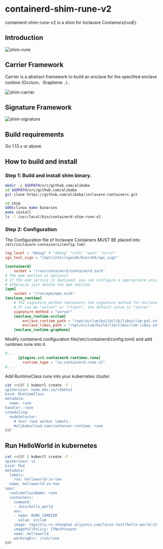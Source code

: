 # containerd-shim-rune-v2

containerd-shim-rune-v2 is a shim for Inclavare Containers(runE).

## Introduction
![shim-rune](docs/images/shim-rune.png)

## Carrier Framework
Carrier is a abstract framework to build an enclave for the specified enclave runtime (Occlum、Graphene ..) .

![shim-carrier](docs/images/shim-carrier.png)

## Signature Framework

![shim-signature](docs/images/shim-signature.png)

## Build requirements

Go 1.13.x or above.

## How to build and install

### Step 1: Build and install shim binary.
```bash
mkdir -p $GOPATH/src/github.com/alibaba
cd $GOPATH/src/github.com/alibaba 
git clone https://github.com/alibaba/inclavare-containers.git

cd shim
GOOS=linux make binaries
make install
ls -l /usr/local/bin/containerd-shim-rune-v2
```

### Step 2: Configuration

The Configuration file of Inclavare Containers MUST BE placed into `/etc/inclavare-containers/config.toml`

```toml
log_level = "debug" # "debug" "info" "warn" "error"
sgx_tool_sign = "/opt/intel/sgxsdk/bin/x64/sgx_sign"

[containerd]
    socket = "/run/containerd/containerd.sock"
# The epm section is optional. 
# If the epm serivce is deployed, you can configure a appropriate unix socket address in "epm.socket" field, 
# otherwise just delete the epm section.
[epm]
    socket = "/run/epm/epm.sock"
[enclave_runtime]
    # The signature_method represents the signature method for enclave.
    # It can be "server" or "client", the default value is "server"
    signature_method = "server"
    [enclave_runtime.occlum]
        enclave_runtime_path = "/opt/occlum/build/lib/libocclum-pal.so"
        enclave_libos_path = "/opt/occlum/build/lib/libocclum-libos.so"
    [enclave_runtime.graphene]

```

Modify containerd configuration file(/etc/containerd/config.toml) and add runtimes rune into it.

```toml
#...
      [plugins.cri.containerd.runtimes.rune]
        runtime_type = "io.containerd.rune.v2"
#...
```

Add RuntimeClass rune into your kubernetes cluster.
```bash
cat <<EOF | kubectl create -f -
apiVersion: node.k8s.io/v1beta1
kind: RuntimeClass
metadata:
  name: rune
handler: rune
scheduling:
  nodeSelector:
    # Your rune worker labels.
    #alibabacloud.com/container-runtime: rune
EOF
```

## Run HelloWorld in kubernetes
```bash
cat <<EOF | kubectl create -f -
apiVersion: v1
kind: Pod
metadata:
  labels:
    run: helloworld-in-tee
  name: helloworld-in-tee
spec:
  runtimeClassName: rune
  containers:
  - command:
    - /bin/hello_world
    env:
    - name: RUNE_CARRIER
      value: occlum
    image: registry.cn-shanghai.aliyuncs.com/larus-test/hello-world:v2
    imagePullPolicy: IfNotPresent
    name: helloworld
    workingDir: /run/rune
EOF
```

